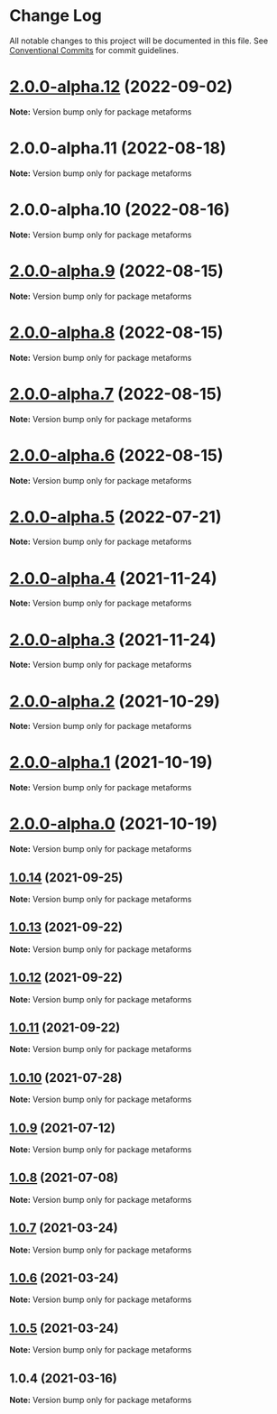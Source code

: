 # Change Log

All notable changes to this project will be documented in this file.
See [Conventional Commits](https://conventionalcommits.org) for commit guidelines.

# [2.0.0-alpha.12](https://github.com/flsy/metaforms/compare/metaforms@2.0.0-alpha.11...metaforms@2.0.0-alpha.12) (2022-09-02)

**Note:** Version bump only for package metaforms





# 2.0.0-alpha.11 (2022-08-18)

**Note:** Version bump only for package metaforms





# 2.0.0-alpha.10 (2022-08-16)

**Note:** Version bump only for package metaforms





# [2.0.0-alpha.9](https://github.com/flsy/metaforms/compare/metaforms@2.0.0-alpha.8...metaforms@2.0.0-alpha.9) (2022-08-15)

**Note:** Version bump only for package metaforms





# [2.0.0-alpha.8](https://github.com/flsy/metaforms/compare/metaforms@2.0.0-alpha.7...metaforms@2.0.0-alpha.8) (2022-08-15)

**Note:** Version bump only for package metaforms





# [2.0.0-alpha.7](https://github.com/flsy/metaforms/compare/metaforms@2.0.0-alpha.6...metaforms@2.0.0-alpha.7) (2022-08-15)

**Note:** Version bump only for package metaforms





# [2.0.0-alpha.6](https://github.com/flsy/metaforms/compare/metaforms@2.0.0-alpha.5...metaforms@2.0.0-alpha.6) (2022-08-15)

**Note:** Version bump only for package metaforms





# [2.0.0-alpha.5](https://github.com/flsy/metaforms/compare/metaforms@2.0.0-alpha.4...metaforms@2.0.0-alpha.5) (2022-07-21)

**Note:** Version bump only for package metaforms





# [2.0.0-alpha.4](https://github.com/flsy/metaforms/compare/metaforms@2.0.0-alpha.3...metaforms@2.0.0-alpha.4) (2021-11-24)

**Note:** Version bump only for package metaforms





# [2.0.0-alpha.3](https://github.com/flsy/metaforms/compare/metaforms@2.0.0-alpha.2...metaforms@2.0.0-alpha.3) (2021-11-24)

**Note:** Version bump only for package metaforms





# [2.0.0-alpha.2](https://github.com/flsy/metaforms/compare/metaforms@2.0.0-alpha.1...metaforms@2.0.0-alpha.2) (2021-10-29)

**Note:** Version bump only for package metaforms





# [2.0.0-alpha.1](https://github.com/flsy/metaforms/compare/metaforms@2.0.0-alpha.0...metaforms@2.0.0-alpha.1) (2021-10-19)

**Note:** Version bump only for package metaforms





# [2.0.0-alpha.0](https://github.com/flsy/metaforms/compare/metaforms@2.0.0...metaforms@2.0.0-alpha.0) (2021-10-19)

**Note:** Version bump only for package metaforms





## [1.0.14](https://github.com/flsy/metaforms/compare/metaforms@1.0.13...metaforms@1.0.14) (2021-09-25)

**Note:** Version bump only for package metaforms





## [1.0.13](https://github.com/flsy/metaforms/compare/metaforms@1.0.12...metaforms@1.0.13) (2021-09-22)

**Note:** Version bump only for package metaforms





## [1.0.12](https://github.com/flsy/metaforms/compare/metaforms@1.0.11...metaforms@1.0.12) (2021-09-22)

**Note:** Version bump only for package metaforms





## [1.0.11](https://github.com/flsy/metaforms/compare/metaforms@1.0.9...metaforms@1.0.11) (2021-09-22)

**Note:** Version bump only for package metaforms





## [1.0.10](https://github.com/flsy/metaforms/compare/metaforms@1.0.9...metaforms@1.0.10) (2021-07-28)

**Note:** Version bump only for package metaforms





## [1.0.9](https://github.com/flsy/metaforms/compare/metaforms@1.0.8...metaforms@1.0.9) (2021-07-12)

**Note:** Version bump only for package metaforms





## [1.0.8](https://github.com/flsy/metaforms/compare/metaforms@1.0.7...metaforms@1.0.8) (2021-07-08)

**Note:** Version bump only for package metaforms





## [1.0.7](https://github.com/flsy/metaforms/compare/metaforms@1.0.6...metaforms@1.0.7) (2021-03-24)

**Note:** Version bump only for package metaforms





## [1.0.6](https://github.com/flsy/metaforms/compare/metaforms@1.0.5...metaforms@1.0.6) (2021-03-24)

**Note:** Version bump only for package metaforms





## [1.0.5](https://github.com/flsy/metaforms/compare/metaforms@1.0.4...metaforms@1.0.5) (2021-03-24)

**Note:** Version bump only for package metaforms





## 1.0.4 (2021-03-16)

**Note:** Version bump only for package metaforms

